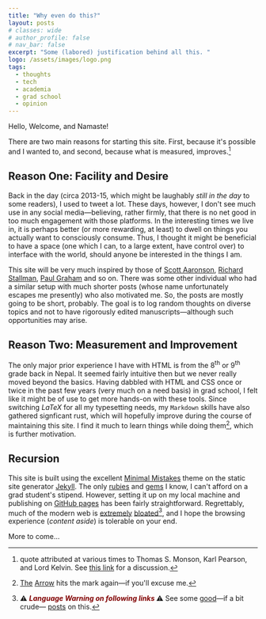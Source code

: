 ```yaml
---
title: "Why even do this?"
layout: posts
# classes: wide
# author_profile: false
# nav_bar: false
excerpt: "Some (labored) justification behind all this. "
logo: /assets/images/logo.png
tags: 
  - thoughts
  - tech	 
  - academia
  - grad school 
  - opinion
---
```

Hello, Welcome, and Namaste! 

There are two main reasons for starting this site. First, because it's possible and I wanted to, and second, because what is measured, improves.[^1]



## Reason One: Facility and Desire

Back in the day (circa 2013-15, which might be laughably *still in the day* to some readers), I used to tweet a lot. These days, however, I don't see much use in any social media&mdash;believing, rather firmly, that there is no net good in too much engagement with those platforms. In the interesting times we live in, it is perhaps better (or more rewarding, at least) to dwell on things you actually want to consciously consume. Thus, I thought it might be beneficial to have a space (one which I can, to a large extent, have control over) to interface with the world, should anyone be interested in the things I am. 

This site will be very much inspired by those of [Scott Aaronson](https://www.scottaaronson.com/), [Richard Stallman](https://stallman.org/), [Paul Graham](http://paulgraham.com/articles.html) and so on. There was some other individual who had a similar setup with much shorter posts (whose name unfortunately escapes me presently) who also motivated me. So, the posts are mostly going to be short, probably. The goal is to log random thoughts on diverse topics and not to have rigorously edited manuscripts&mdash;although such opportunities may arise.  

## Reason Two: Measurement and Improvement

The only major prior experience I have with HTML is from the 8<sup>th</sup> or 9<sup>th</sup> grade back in Nepal. It seemed fairly intuitive then but we never really moved beyond the basics. Having dabbled with HTML and CSS once or twice in the past few years (very much on a need basis) in grad school, I felt like it might be of use to get more hands-on with these tools. Since switching $LaTeX$ for all my typesetting needs, my `Markdown` skills have also gathered signficant rust, which will hopefully improve during the course of maintaining this site. I find it much to learn things while doing them[^2], which is further motivation.

## Recursion

This site is built using the excellent [Minimal Mistakes](https://github.com/mmistakes/minimal-mistakes/tree/master) theme on the static site generator [Jekyll](https://jekyllrb.com/). The only [rubies](https://www.ruby-lang.org/en/) and [gems](https://rubygems.org/) I know, I can't afford on a grad student's stipend. However, setting it up on my local machine and publishing on [GitHub pages](https://pages.github.com/) has been fairly straightforward. Regrettably, much of the modern web is [extremely](https://mgearon.com/performance/the-web-is-bloated/) [bloated](https://builtin.com/software-engineering-perspectives/fix-javascript-bloat)[^3], and I hope the browsing experience (*content aside*) is tolerable on your end. 

More to come...

[^1]: quote attributed at various times to Thomas S. Monson, Karl Pearson, and Lord Kelvin. See [this link](https://english.stackexchange.com/questions/14952/that-which-is-measured-improves) for a discussion. 
[^2]: [The](https://en.wikipedia.org/wiki/Learning-by-doing_(economics)) [Arrow](https://sci-hub.ru/10.2307/2295952) hits the mark again&mdash;if you'll excuse me. 
[^3]: :warning: *__<font color="maroon">  Language Warning on following links  </font>__* :warning: See some [good](http://motherfuckingwebsite.com/)&mdash;if a bit crude&mdash; [posts](http://bettermotherfuckingwebsite.com/) on this. 